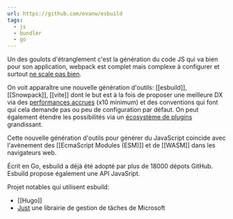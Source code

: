```yaml
---
url: https://github.com/evanw/esbuild
tags:
  - js
  - bundler
  - go
---
```


Un des goulots d'étranglement c'est la génération du code JS qui va bien pour son application, webpack est complet mais complexe à configurer et surtout [ne scale pas bien](https://slashgear.github.io/fr/esbuild-bundler-incroyablement-rapide-et-prometteur/).

On voit apparaître une nouvelle génération d'outils: [[esbuild]], [[Snowpack]], [[vite]] dont le but est à la fois de proposer une meilleure DX via des [performances accrues](https://esbuild.github.io/) (x10 minimum) et des conventions qui font qui cela demande pas ou peu de configuration par défaut. On peut également étendre les possibilités via un [écosystème de plugins](https://github.com/esbuild/community-plugins) grandissant.

Cette nouvelle génération d'outils pour générer du JavaScript coincide avec l'avènement des [[EcmaScript Modules (ESM)]] et de [[WASM]] dans les navigateurs web.

Écrit en Go, esbuild a déjà été adopté par plus de 18000 dépots GitHub.
Esbuild propose également une API JavaSript.

Projet notables qui utilisent esbuild:

- [[Hugo]] 
- [Just](https://github.com/microsoft/just) une librairie de gestion de tâches de Microsoft